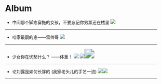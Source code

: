 # Album

* 中间那个脚疼穿拖的女孩，不要忘记你男票还在楼里
![](images/biyezhao.jpg)
----
* 咱家最靓的崽——雷帅哥
![](images/leishuaige.jpg)
----
* 少女你在忧愁什么？
——体重！
![](images/daizhenzhuerhuandeshaonv.jpg)
![](images/youseeseeyou.jpg)<img src="images/shuizaishuowofei.jpg" style="zoom:200%;" />
-----
* 论刘露是如何长胖的
(我家老头儿的手艺一流)
![](images/xiaochaorou.jpg)![](images/kelejichi.jpg)
----












